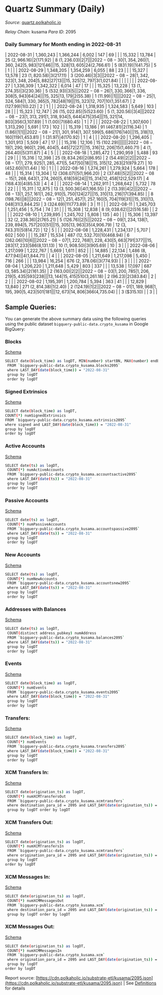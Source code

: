 # Quartz Summary (Daily)

_Source_: [quartz.polkaholic.io](https://quartz.polkaholic.io)

*Relay Chain*: kusama
*Para ID*: 2095



### Daily Summary for Month ending in 2022-08-31


| 2022-08-31 | 1,360,243 | 1,366,244 | 6,002 | 147 | 69 |  |  | 15,332 | 13,784 | 25 ($2,966.16) | 2 ($171.92) | 8 ($1,236.03) | 2 | 7 |  |
| 2022-08-30 | 1,354,260 | 1,360,242 | 5,983 | 121 | 46 |  |  | 15,328 | 13,605 | 24 ($2,766.61) | 5 ($831.19) | 1 ($41.75) | 5 | 1 |  |
| 2022-08-29 | 1,348,205 | 1,354,259 | 6,055 | 88 | 23 |  |  | 15,327 | 13,578 | 23 ($1,820.58) | 3 ($217.11) | 3 ($200.46) | 3 | 3 |  |
| 2022-08-28 | 1,342,323 | 1,348,204 | 5,882 | 27 | 13 |  |  | 15,325 | 12,797 | 3 ($1,021.84) |   |   |  |  |  |
| 2022-08-27 | 1,336,309 | 1,342,322 | 6,014 | 47 | 17 |  |  | 15,325 | 13,228 | 13 ($1,274.35) | 3 ($230.36) | 5 ($532.93) | 3 | 5 |  |
| 2022-08-26 | 1,330,366 | 1,336,308 | 5,943 | 64 | 24 |  |  | 15,325 | 13,179 | 2 ($55.38) | 1 ($11.99) |   | 1 |  |  |
| 2022-08-25 | 1,324,584 | 1,330,365 | 5,782 | 48 | 19 |  |  | 15,323 | 12,707 | 10 ($1,351.67) | 2 ($127.99) | 1 ($0.22) | 2 | 1 |  |
| 2022-08-24 | 1,318,935 | 1,324,583 | 5,649 | 103 | 28 |  |  | 15,323 | 12,747 | 26 ($15,022.85) | 5 ($523.60) | 5 ($1,320.56) | 3 | 4 |  |
| 2022-08-23 | 1,313,291 | 1,318,934 | 5,644 | 475 | 354 |  |  | 15,321 | 14,803 | 356 ($3,107.89) | 1 ($1.00) | 7 ($680.45) | 1 | 7 |  |
| 2022-08-22 | 1,307,600 | 1,313,290 | 5,691 | 173 | 102 |  |  | 15,319 | 13,186 | 91 ($467.81) | 2 ($116.34) | 1 ($1.86) | 1 | 1 |  |
| 2022-08-21 | 1,301,914 | 1,307,599 | 5,686 | 176 | 140 |  |  | 15,318 | 13,160 | 119 ($1,453.81) | 1 ($31.97) | 4 ($170.92) | 1 | 4 |  |
| 2022-08-20 | 1,296,405 | 1,301,913 | 5,509 | 47 | 17 |  |  | 15,316 | 12,106 | 15 ($102.29) |   |   |  |  |  |
| 2022-08-19 | 1,290,960 | 1,296,404 | 5,445 | 72 | 27 |  |  | 15,316 | 12,206 | 15 ($1,460.71) | 4 ($1,264.40) | 5 ($311.87) | 4 | 5 |  |
| 2022-08-18 | 1,285,472 | 1,290,959 | 5,488 | 93 | 29 |  |  | 15,316 | 12,398 | 25 ($9,834.26) | 2 ($86.95) | 2 ($54.49) | 2 | 2 |  |
| 2022-08-17 | 1,279,925 | 1,285,471 | 5,547 | 50 | 18 |  |  | 15,315 | 12,263 | 21 ($979.27) | 10 ($452.60) | 1 ($1.44) | 10 | 1 |  |
| 2022-08-16 | 1,274,261 | 1,279,924 | 5,664 | 178 | 48 |  |  | 15,314 | 13,304 | 12 ($308.07) | 5 ($1,966.20) | 2 ($37.48) | 5 | 2 |  |
| 2022-08-15 | 1,268,643 | 1,274,260 | 5,618 | 59 | 24 |  |  | 15,314 | 12,458 | 12 ($2,529.17) | 4 ($168.43) | 4 ($85.53) | 4 | 4 |  |
| 2022-08-14 | 1,262,911 | 1,268,642 | 5,732 | 78 | 22 |  |  | 15,311 | 12,875 | 13 ($3,500.36) | 4 ($1,166.55) | 2 ($13.39) | 4 | 2 |  |
| 2022-08-13 | 1,257,161 | 1,262,910 | 5,750 | 124 | 27 |  |  | 15,310 | 13,216 | 17 ($394.85) |   | 8 ($198.76) |  | 8 |  |
| 2022-08-12 | 1,251,457 | 1,257,160 | 5,704 | 119 | 31 |  |  | 15,310 | 13,048 | 31 ($3,844.25) | 3 ($324.69) | 11 ($773.89) | 3 | 11 |  |
| 2022-08-11 | 1,245,703 | 1,251,456 | 5,754 | 74 | 31 |  |  | 15,308 | 12,838 | 8 ($9,038.62) |   | 2 ($516.58) |  | 2 |  |
| 2022-08-10 | 1,239,895 | 1,245,702 | 5,808 | 135 | 40 |  |  | 15,306 | 13,397 | 32 ($2,238.36) | 2 ($765.21) | 5 ($126.76) | 2 | 5 |  |
| 2022-08-09 | 1,234,138 | 1,239,894 | 5,757 | 203 | 51 |  |  | 15,305 | 13,963 | 35 ($4,906.79) | 12 ($3,743.31) | 5 ($814.72) | 12 | 5 |  |
| 2022-08-08 | 1,228,431 | 1,234,137 | 5,707 | 602 | 500 |  |  | 15,287 | 15,534 | 487 ($12,532.70) | 10 ($468.94) | 6 ($262.06) | 10 | 6 |  |
| 2022-08-07 | 1,222,768 | 1,228,430 | 5,663 | 791 | 377 |  |  | 15,283 | 17,233 | 586 ($8,131.13) | 10 ($1,908.50) | 3 ($905.69) | 10 | 3 |  |
| 2022-08-06 | 1,217,099 | 1,222,767 | 5,669 | 1,611 | 852 |  |  | 14,885 | 22,134 | 1,486 ($8,477.94) |   | 4 ($1,844.71) |  | 4 |  |
| 2022-08-05 | 1,211,649 | 1,217,098 | 5,450 | 716 | 266 |  |  | 13,984 | 16,254 | 676 ($2,378.06) | 3 ($774.93) |   | 3 |  |  |
| 2022-08-04 | 1,206,220 | 1,211,648 | 5,429 | 803 | 337 |  |  | 13,538 | 17,097 | 687 ($3,585.34) | 2 ($161.35) | 2 ($163.00) | 2 | 2 |  |
| 2022-08-03 | 1,200,785 | 1,206,219 | 5,435 | 593 | 238 |  |  | 13,144 | 15,415 | 510 ($3,261.18) | 2 ($96.23) | 2 ($383.84) | 2 | 2 |  |
| 2022-08-02 | 1,195,391 | 1,200,784 | 5,394 | 363 | 41 |  |  | 12,829 | 13,840 | 271 ($2,814.38) | 1 ($2.40) | 2 ($124.19) | 1 | 2 |  |
| 2022-08-01 | 1,189,968 | 1,195,390 | 5,423 | 501 | 181 |  |  | 12,673 | 14,806 | 366 ($4,735.04) |   | 3 ($315.10) |  | 3 |  |

## Sample Queries:
You can generate the above summary data using the following queries using the public dataset `bigquery-public-data.crypto_kusama` in Google BigQuery:


### Blocks 

[Schema](https://github.com/colorfulnotion/substrate-etl/blob/main/schema/blocks.json)

```bash
SELECT date(block_time) as logDT, MIN(number) startBN, MAX(number) endBN, COUNT(*) numBlocks 
 FROM `bigquery-public-data.crypto_kusama.blocks2095`  
 where LAST_DAY(date(block_time)) = "2022-08-31" 
 group by logDT 
 order by logDT
```

### Signed Extrinsics 

[Schema](https://github.com/colorfulnotion/substrate-etl/blob/main/schema/extrinsics.json)

```bash
SELECT date(block_time) as logDT, 
COUNT(*) numSignedExtrinsics 
FROM `bigquery-public-data.crypto_kusama.extrinsics2095`  
where signed and LAST_DAY(date(block_time)) = "2022-08-31" 
group by logDT 
order by logDT
```

### Active Accounts 

[Schema](https://github.com/colorfulnotion/substrate-etl/blob/main/schema/accountsactive.json)

```bash
SELECT date(ts) as logDT, 
 COUNT(*) numActiveAccounts 
 FROM `bigquery-public-data.crypto_kusama.accountsactive2095` 
 where LAST_DAY(date(ts)) = "2022-08-31" 
 group by logDT 
 order by logDT
```

### Passive Accounts 

[Schema](https://github.com/colorfulnotion/substrate-etl/blob/main/schema/accountspassive.json)

```bash
SELECT date(ts) as logDT, 
 COUNT(*) numPassiveAccounts 
 FROM `bigquery-public-data.crypto_kusama.accountspassive2095` 
 where LAST_DAY(date(ts)) = "2022-08-31" 
 group by logDT 
 order by logDT
```

### New Accounts 

[Schema](https://github.com/colorfulnotion/substrate-etl/blob/main/schema/accountsnew.json)

```bash
SELECT date(ts) as logDT, 
 COUNT(*) numNewAccounts 
 FROM `bigquery-public-data.crypto_kusama.accountsnew2095` 
 where LAST_DAY(date(ts)) = "2022-08-31" 
 group by logDT
 order by logDT
```

### Addresses with Balances 

[Schema](https://github.com/colorfulnotion/substrate-etl/blob/main/schema/balances.json)

```bash
SELECT date(ts) as logDT,
 COUNT(distinct address_pubkey) numAddress 
 FROM `bigquery-public-data.crypto_kusama.balances2095` 
 where LAST_DAY(date(ts)) = "2022-08-31" 
 group by logDT 
 order by logDT
```

### Events 

[Schema](https://github.com/colorfulnotion/substrate-etl/blob/main/schema/events.json)

```bash
SELECT date(block_time) as logDT, 
 COUNT(*) numEvents 
 FROM `bigquery-public-data.crypto_kusama.events2095` 
 where LAST_DAY(date(block_time)) = "2022-08-31" 
 group by logDT 
 order by logDT
```

### Transfers:

[Schema](https://github.com/colorfulnotion/substrate-etl/blob/main/schema/transfers.json)

```bash
SELECT date(block_time) as logDT, 
 COUNT(*) numEvents 
 FROM `bigquery-public-data.crypto_kusama.transfers2095` 
 where LAST_DAY(date(block_time)) = "2022-08-31" 
 group by logDT 
 order by logDT
```

### XCM Transfers In: 

[Schema](https://github.com/colorfulnotion/substrate-etl/blob/main/schema/xcmtransfers.json)

```bash
SELECT date(origination_ts) as logDT, 
 COUNT(*) numXCMTransfersOut 
 FROM `bigquery-public-data.crypto_kusama.xcmtransfers` 
 where destination_para_id = 2095 and LAST_DAY(date(origination_ts)) = "2022-08-31" 
 group by logDT order by logDT
```

### XCM Transfers Out: 

[Schema](https://github.com/colorfulnotion/substrate-etl/blob/main/schema/xcmtransfers.json)

```bash
SELECT date(origination_ts) as logDT, 
 COUNT(*) numXCMTransfersIn 
 FROM `bigquery-public-data.crypto_kusama.xcmtransfers` 
 where origination_para_id = 2095 and LAST_DAY(date(origination_ts)) = "2022-08-31" 
 group by logDT 
order by logDT
```

### XCM Messages In: 

[Schema](https://github.com/colorfulnotion/substrate-etl/blob/main/schema/xcm.json)

```bash
SELECT date(origination_ts) as logDT, 
 COUNT(*) numXCMMessagesOut 
 FROM `bigquery-public-data.crypto_kusama.xcm` 
 where destination_para_id = 2095 and LAST_DAY(date(origination_ts)) = "2022-08-31" 
 group by logDT order by logDT
```

### XCM Messages Out: 

[Schema](https://github.com/colorfulnotion/substrate-etl/blob/main/schema/xcm.json)

```bash
SELECT date(origination_ts) as logDT, 
 COUNT(*) numXCMMessagesIn 
 FROM `bigquery-public-data.crypto_kusama.xcm` 
 where origination_para_id = 2095 and LAST_DAY(date(origination_ts)) = "2022-08-31" 
 group by logDT 
order by logDT
```


Report source: [https://cdn.polkaholic.io/substrate-etl/kusama/2095.json](https://cdn.polkaholic.io/substrate-etl/kusama/2095.json) | See [Definitions](/DEFINITIONS.md) for details
